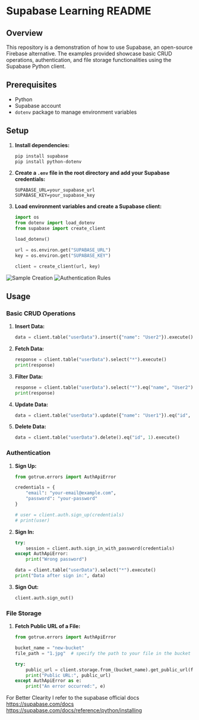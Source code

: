 # Supabase Learning README

## Overview

This repository is a demonstration of how to use Supabase, an open-source Firebase alternative. The examples provided showcase basic CRUD operations, authentication, and file storage functionalities using the Supabase Python client.

## Prerequisites

- Python 
- Supabase account
- `dotenv` package to manage environment variables

## Setup

1. **Install dependencies:**

   ```bash
   pip install supabase
   pip install python-dotenv
   ```

2. **Create a `.env` file in the root directory and add your Supabase credentials:**

   ```plaintext
   SUPABASE_URL=your_supabase_url
   SUPABASE_KEY=your_supabase_key
   ```

3. **Load environment variables and create a Supabase client:**

   ```python
   import os
   from dotenv import load_dotenv
   from supabase import create_client

   load_dotenv()

   url = os.environ.get("SUPABASE_URL")
   key = os.environ.get("SUPABASE_KEY")

   client = create_client(url, key)
   ```

![Sample Creation](https://pcsepacpwttyfcafroqd.supabase.co/storage/v1/object/public/new-bucket/demo1.png?)
![Authentication Rules ](https://pcsepacpwttyfcafroqd.supabase.co/storage/v1/object/public/new-bucket/demo2.png?)



## Usage

### Basic CRUD Operations

1. **Insert Data:**

   ```python
   data = client.table("userData").insert({"name": "User2"}).execute()
   ```

2. **Fetch Data:**

   ```python
   response = client.table("userData").select("*").execute()
   print(response)
   ```

3. **Filter Data:**

   ```python
   response = client.table("userData").select("*").eq("name", "User2").execute()
   print(response)
   ```

4. **Update Data:**

   ```python
   data = client.table("userData").update({"name": "User1"}).eq("id", 1).execute()
   ```

5. **Delete Data:**

   ```python
   data = client.table("userData").delete().eq("id", 1).execute()
   ```

### Authentication

1. **Sign Up:**

   ```python
   from gotrue.errors import AuthApiError

   credentials = {
       "email": "your-email@example.com",
       "password": "your-password"
   }

   # user = client.auth.sign_up(credentials)
   # print(user)
   ```

2. **Sign In:**

   ```python
   try:
       session = client.auth.sign_in_with_password(credentials)
   except AuthApiError:
       print("Wrong password")

   data = client.table("userData").select("*").execute()
   print("Data after sign in:", data)
   ```

3. **Sign Out:**

   ```python
   client.auth.sign_out()
   ```

### File Storage

1. **Fetch Public URL of a File:**

   ```python
   from gotrue.errors import AuthApiError

   bucket_name = "new-bucket"
   file_path = "1.jpg"  # specify the path to your file in the bucket

   try:
       public_url = client.storage.from_(bucket_name).get_public_url(file_path)
       print("Public URL:", public_url)
   except AuthApiError as e:
       print("An error occurred:", e)
   ```


For Better Clearity I refer to the supabase official docs 
https://supabase.com/docs
https://supabase.com/docs/reference/python/installing